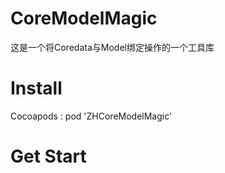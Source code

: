# CoreModelMagic
这是一个将Coredata与Model绑定操作的一个工具库

# Install 
Cocoapods : pod 'ZHCoreModelMagic'

# Get Start
